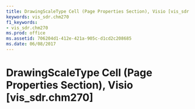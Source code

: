 ```yaml
---
title: DrawingScaleType Cell (Page Properties Section), Visio [vis_sdr.chm270]
keywords: vis_sdr.chm270
f1_keywords:
- vis_sdr.chm270
ms.prod: office
ms.assetid: 706204d1-412e-421a-905c-d1cd2c208685
ms.date: 06/08/2017
---
```



# DrawingScaleType Cell (Page Properties Section), Visio [vis_sdr.chm270]

